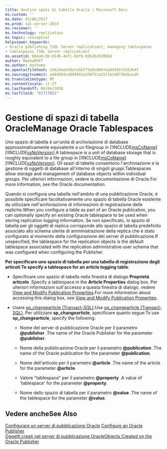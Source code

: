 ```yaml
---
title: Gestire spazi di tabella Oracle | Microsoft Docs
ms.custom: ''
ms.date: 03/06/2017
ms.prod: sql-server-2014
ms.reviewer: ''
ms.technology: replication
ms.topic: conceptual
helpviewer_keywords:
- Oracle publishing [SQL Server replication], managing tablespaces
- tablespaces [SQL Server replication]
ms.assetid: b8ea6c3b-01d6-4efc-bbfb-03b264530bbd
author: MashaMSFT
ms.author: mathoma
ms.openlocfilehash: a3624aed38a7a5bf75e0c0807aa8d3657156264f
ms.sourcegitcommit: ad4d92dce894592a259721a1571b1d8736abacdb
ms.translationtype: MT
ms.contentlocale: it-IT
ms.lasthandoff: 08/04/2020
ms.locfileid: "87717922"
---
```

# <a name="manage-oracle-tablespaces"></a><span data-ttu-id="bfcfb-102">Gestione di spazi di tabella Oracle</span><span class="sxs-lookup"><span data-stu-id="bfcfb-102">Manage Oracle Tablespaces</span></span>
  <span data-ttu-id="bfcfb-103">Uno spazio di tabella è un'unità di archiviazione di database approssimativamente equivalente a un filegroup in [!INCLUDE[msCoName](../../../includes/msconame-md.md)] [!INCLUDE[ssNoVersion](../../../includes/ssnoversion-md.md)].</span><span class="sxs-lookup"><span data-stu-id="bfcfb-103">A tablespace is a unit of database storage that is roughly equivalent to a file group in [!INCLUDE[msCoName](../../../includes/msconame-md.md)] [!INCLUDE[ssNoVersion](../../../includes/ssnoversion-md.md)].</span></span> <span data-ttu-id="bfcfb-104">Gli spazi di tabella consentono l'archiviazione e la gestione di oggetti di database all'interno di singoli gruppi.</span><span class="sxs-lookup"><span data-stu-id="bfcfb-104">Tablespaces allow storage and management of database objects within individual groups.</span></span> <span data-ttu-id="bfcfb-105">Per ulteriori informazioni, vedere la documentazione di Oracle.</span><span class="sxs-lookup"><span data-stu-id="bfcfb-105">For more information, see the Oracle documentation.</span></span>  
  
 <span data-ttu-id="bfcfb-106">Quando si configura una tabella nell'ambito di una pubblicazione Oracle, è possibile specificare facoltativamente uno spazio di tabella Oracle esistente da utilizzare nell'archiviazione di informazioni di registrazione delle repliche.</span><span class="sxs-lookup"><span data-stu-id="bfcfb-106">When you configure a table as part of an Oracle publication, you can optionally specify an existing Oracle tablespace to be used when storing replication logging information.</span></span> <span data-ttu-id="bfcfb-107">Se non specificato, lo spazio di tabella per gli oggetti di replica corrisponde allo spazio di tabella predefinito associato allo schema utente di amministrazione della replica che è stato configurato al momento della configurazione del server di pubblicazione.</span><span class="sxs-lookup"><span data-stu-id="bfcfb-107">If unspecified, the tablespace for the replication objects is the default tablespace associated with the replication administrative user schema that was configured when configuring the Publisher.</span></span>  
  
 <span data-ttu-id="bfcfb-108">**Per specificare uno spazio di tabella per una tabella di registrazione degli articoli**:</span><span class="sxs-lookup"><span data-stu-id="bfcfb-108">**To specify a tablespace for an article logging table**:</span></span>  
  
-   <span data-ttu-id="bfcfb-109">Specificare uno spazio di tabella nella finestra di dialogo **Proprietà articolo** .</span><span class="sxs-lookup"><span data-stu-id="bfcfb-109">Specify a tablespace in the **Article Properties** dialog box.</span></span> <span data-ttu-id="bfcfb-110">Per ulteriori informazioni sull'accesso a questa finestra di dialogo, vedere [View and Modify Publication Properties](../publish/view-and-modify-publication-properties.md).</span><span class="sxs-lookup"><span data-stu-id="bfcfb-110">For more information about accessing this dialog box, see [View and Modify Publication Properties](../publish/view-and-modify-publication-properties.md).</span></span>  
  
-   <span data-ttu-id="bfcfb-111">Usare [sp_changearticle &#40;Transact-SQL&#41;](/sql/relational-databases/system-stored-procedures/sp-changearticle-transact-sql).</span><span class="sxs-lookup"><span data-stu-id="bfcfb-111">Use [sp_changearticle &#40;Transact-SQL&#41;](/sql/relational-databases/system-stored-procedures/sp-changearticle-transact-sql).</span></span> <span data-ttu-id="bfcfb-112">Per utilizzare **sp_changearticle**, specificare quanto segue:</span><span class="sxs-lookup"><span data-stu-id="bfcfb-112">To use **sp_changearticle**, specify the following:</span></span>  
  
    -   <span data-ttu-id="bfcfb-113">Nome del server di pubblicazione Oracle per il parametro **@publisher** .</span><span class="sxs-lookup"><span data-stu-id="bfcfb-113">The name of the Oracle Publisher for the parameter **@publisher**.</span></span>  
  
    -   <span data-ttu-id="bfcfb-114">Nome della pubblicazione Oracle per il parametro **@publication** .</span><span class="sxs-lookup"><span data-stu-id="bfcfb-114">The name of the Oracle publication for the parameter **@publication**.</span></span>  
  
    -   <span data-ttu-id="bfcfb-115">Nome dell'articolo per il parametro **@article** .</span><span class="sxs-lookup"><span data-stu-id="bfcfb-115">The name of the article for the parameter **@article**.</span></span>  
  
    -   <span data-ttu-id="bfcfb-116">Valore "tablespace" per il parametro **@property** .</span><span class="sxs-lookup"><span data-stu-id="bfcfb-116">A value of 'tablespace' for the parameter **@property**.</span></span>  
  
    -   <span data-ttu-id="bfcfb-117">Nome dello spazio di tabella per il parametro **@value** .</span><span class="sxs-lookup"><span data-stu-id="bfcfb-117">The name of the tablespace for the parameter **@value**.</span></span>  
  
## <a name="see-also"></a><span data-ttu-id="bfcfb-118">Vedere anche</span><span class="sxs-lookup"><span data-stu-id="bfcfb-118">See Also</span></span>  
 <span data-ttu-id="bfcfb-119">[Configurare un server di pubblicazione Oracle](configure-an-oracle-publisher.md) </span><span class="sxs-lookup"><span data-stu-id="bfcfb-119">[Configure an Oracle Publisher](configure-an-oracle-publisher.md) </span></span>  
 [<span data-ttu-id="bfcfb-120">Oggetti creati nel server di pubblicazione Oracle</span><span class="sxs-lookup"><span data-stu-id="bfcfb-120">Objects Created on the Oracle Publisher</span></span>](objects-created-on-the-oracle-publisher.md)  
  
  
